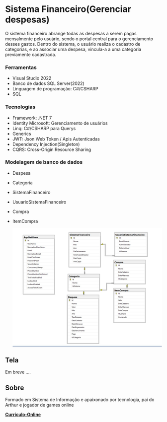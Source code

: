 # Sistema Financeiro(Gerenciar despesas)

O sistema financeiro abrange todas as despesas a serem pagas mensalmente pelo usuário, sendo o portal central para o gerenciamento desses gastos. Dentro do sistema, o usuário realiza o cadastro de categorias, e ao associar uma despesa, vincula-a a uma categoria previamente cadastrada.

### Ferramentas
- Visual Studio 2022
- Banco de dados SQL Server(2022)
- Linguagem de programação: C#/CSHARP
- SQL
  
### Tecnologias
- Framework: .NET 7
- Identity Microsoft: Gerenciamento de usuários
- Linq: C#/CSHARP para Querys
- Generics
- JWT: Json Web Token / Apis Autenticadas
- Dependency Injection(Singleton)
- CQRS: Cross-Origin Resource Sharing

### Modelagem de banco de dados
- Despesa
- Categoria
- SistemaFinanceiro
-	UsuarioSistemaFinanceiro
- Compra
- ItemCompra
  
  ![Tela](https://github.com/Wesley-Silva/Financeiro-API/blob/master/WebApi/Imagens/Tabelas-armazenamento.jpg)


## Tela

Em breve ....

## Sobre

Formado em Sistema de Informação e apaixonado por tecnologia, pai do Arthur e jogador de games online

**[Currículo-Online](https://wesleysilva.netlify.app/?target=_blank)**
